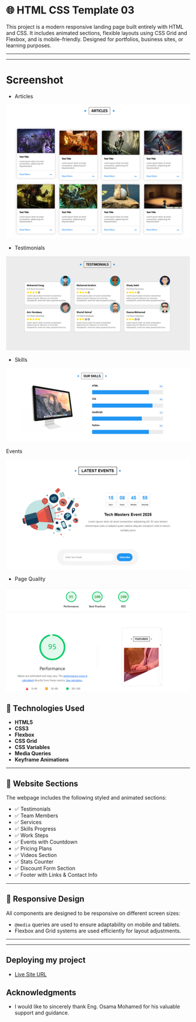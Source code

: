 # 🌐 HTML CSS Template 03

This project is a modern responsive landing page built entirely with HTML and CSS. It includes animated sections, flexible layouts using CSS Grid and Flexbox, and is mobile-friendly. Designed for portfolios, business sites, or learning purposes.

---

---

# Screenshot

- Articles

![Articles](images/articles.png)



- Testimonials

![Testimonials](images/testimonials.png)

- Skills

![Skills](images/skills.png)

Events

![Events](images/event.png)

- Page Quality

![Page Quality](images/page-quality.PNG)

## 🔧 Technologies Used

- **HTML5**
- **CSS3**
- **Flexbox**
- **CSS Grid**
- **CSS Variables**
- **Media Queries**
- **Keyframe Animations**

---

## 🧩 Website Sections

The webpage includes the following styled and animated sections:

- ✅ Testimonials
- ✅ Team Members
- ✅ Services
- ✅ Skills Progress
- ✅ Work Steps
- ✅ Events with Countdown
- ✅ Pricing Plans
- ✅ Videos Section
- ✅ Stats Counter
- ✅ Discount Form Section
- ✅ Footer with Links & Contact Info

---

## 📱 Responsive Design

All components are designed to be responsive on different screen sizes:

- `@media` queries are used to ensure adaptability on mobile and tablets.
- Flexbox and Grid systems are used efficiently for layout adjustments.

---

---

## Deploying my project

- [Live Site URL](https://fylo-data-storage-component-five-sigma.vercel.app/)

## Acknowledgments

- I would like to sincerely thank Eng. Osama Mohamed for his valuable support and guidance.
